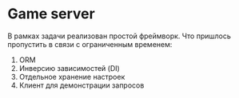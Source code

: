 # Game server
В рамках задачи реализован простой фреймворк.
Что пришлось пропустить в связи с ограниченным временем:
1) ORM
2) Инверсию зависимостей (DI)
3) Отдельное хранение настроек
4) Клиент для демонстрации запросов
